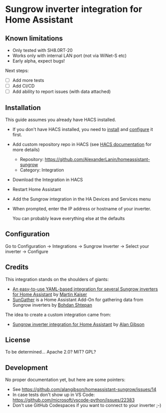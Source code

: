 # Sungrow inverter integration for Home Assistant

## Known limitations
* Only tested with SH8.0RT-20
* Works only with internal LAN port (not via WiNet-S etc)
* Early alpha, expect bugs!

Next steps:
* [ ] Add more tests
* [ ] Add CI/CD
* [ ] Add ability to report issues (with data attached)

## Installation

This guide assumes you already have HACS installed.
* If you don't have HACS installed, you need to [install](https://hacs.xyz/docs/setup/download) and [configure](https://hacs.xyz/docs/configuration/basic) it first.
* Add custom repository repo in HACS (see [HACS documentation](https://hacs.xyz/docs/faq/custom_repositories/) for more details)
  * Repository: https://github.com/AlexanderLanin/homeassistant-sungrow
  * Category: Integration
* Download the Integration in HACS
* Restart Home Assistant

* Add the Sungrow integration in the HA Devices and Services menu
* When prompted, enter the IP address or hostname of your inverter.

  You can probably leave everything else at the defaults

## Configuration

Go to Configuration -> Integrations -> Sungrow Inverter -> Select your inverter -> Configure

## Credits

This integration stands on the shoulders of giants:
- [An easy-to-use YAML-based integration for several Sungrow inverters for Home Assistant](https://github.com/mkaiser/Sungrow-SHx-Inverter-Modbus-Home-Assistant) by [Martin Kaiser](https://github.com/mkaiser)
- [SunGather](https://github.com/bohdan-s/SunGather/tree/main) is a Home Assistant Add-On for gathering data from Sungrow inverters by [Bohdan Shtepan](https://github.com/bohdan-s)

The idea to create a custom integration came from:
- [Sungrow inverter integration for Home Assistant](https://github.com/alangibson/homeassistant-sungrow/) by [Alan Gibson](https://github.com/alangibson)

## License

To be determined... Apache 2.0? MIT? GPL?

## Development

No proper documentation yet, but here are some pointers:
* See https://github.com/alangibson/homeassistant-sungrow/issues/14
* In case tests don't show up in VS Code: https://github.com/microsoft/vscode-python/issues/22383
* Don't use GitHub Codespaces if you want to connect to your inverter ;-)

